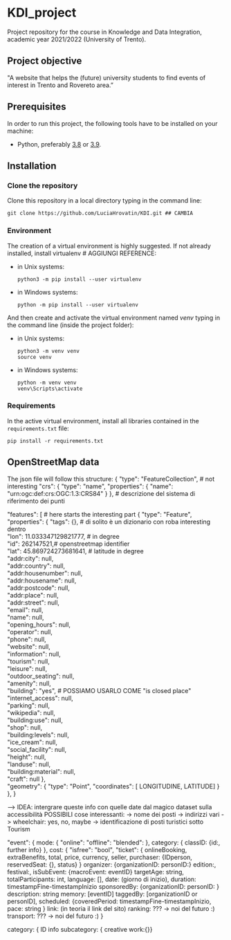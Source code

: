 # KDI_project
Project repository for the course in Knowledge and Data Integration, academic year 2021/2022 (University of Trento). 

## Project objective 
"A website that helps the (future) university students to find events of interest in Trento and Rovereto area.” <br>

## Prerequisites 

In order to run this project, the following tools have to be installed on your machine: 
- Python, preferably [3.8](https://www.python.org/downloads/release/python-380/) or [3.9](https://www.python.org/downloads/release/python-390/).   

## Installation 

### Clone the repository 

Clone this repository in a local directory typing in the command line: 

```
git clone https://github.com/LuciaHrovatin/KDI.git ## CAMBIA 
```

### Environment 
The creation of a virtual environment is highly suggested. If not already installed, install virtualenv # AGGIUNGI REFERENCE:

- in Unix systems:
    ```
    python3 -m pip install --user virtualenv
    ```

- in Windows systems:
    ```
    python -m pip install --user virtualenv
    ```

And then create and activate the virtual environment named *venv* typing in the command line (inside the project folder): 

- in Unix systems:
    ```
    python3 -m venv venv
    source venv
    ```

- in Windows systems:
    ```
    python -m venv venv
    venv\Scripts\activate
    ```

### Requirements 

In the active virtual environment, install all libraries contained in the `requirements.txt` file:

```
pip install -r requirements.txt
```

## OpenStreetMap data 
The json file will follow this structure: 
{
"type": "FeatureCollection", # not interesting 
"crs": { "type": "name", "properties": { "name": "urn:ogc:def:crs:OGC:1.3:CRS84" } }, # descrizione del sistema di riferimento dei punti 

"features": [ # here starts the interesting part 
{ "type": "Feature", 
  "properties": {
                  "tags": {},  # di solito è un dizionario con roba interesting dentro <br>
                  "lon": 11.033347129821777, # in degree <br>
                  "id": 262147521,# openstreetmap identifier <br>
                  "lat": 45.869724273681641, # latitude in degree<br>
                  "addr:city": null, <br>
                  "addr:country": null,<br>
                  "addr:housenumber": null, <br>
                  "addr:housename": null, <br>
                  "addr:postcode": null, <br>
                  "addr:place": null, <br>
                  "addr:street": null, <br>
                  "email": null, <br>
                  "name": null, <br>
                  "opening_hours": null, <br>
                  "operator": null, <br>
                  "phone": null, <br>
                  "website": null, <br>
                  "information": null, <br>
                  "tourism": null, <br>
"leisure": null, <br>
"outdoor_seating": null,<br>
"amenity": null, <br>
"building": "yes", # POSSIAMO USARLO COME "is closed place"<br>
"internet_access": null, <br>
"parking": null, <br>
"wikipedia": null, <br>
"building:use": null, <br>
"shop": null, <br>
"building:levels": null, <br>
"ice_cream": null, <br>
"social_facility": null, <br>
"height": null, <br>
"landuse": null, <br>
"building:material": null, <br>
"craft": null },<br>
"geometry": { "type": "Point", "coordinates": [ LONGITUDINE, LATITUDE] } },
}

--> IDEA: 
intergrare queste info con quelle date dal magico dataset sulla accessibilità
POSSIBILI cose interessanti: 
-> nome dei posti 
-> indirizzi vari 
-> wheelchair: yes, no, maybe 
-> identificazione di posti turistici sotto Tourism 




"event": {
mode: {
	"online": 
	"offline":
	"blended": 
    },
category: { classID: {id:, 
		      further info}
    }, 
cost: {
	"isfree": "bool", 
	"ticket": { onlineBooking, 
		extraBenefits, 
		total,
		price,
		currency,
		seller,
		purchaser: {IDperson, reservedSeat: {}, status}
		}
organizer: {organizationID:
		    personID:}
edition:, 
festival:, 
isSubEvent: {macroEvent: eventID} 
targetAge: string,
totalParticipants: int, 
language: [], 
date: (giorno di inizio), 
duration: timestampFine-timestampInizio 
sponsoredBy: {organizationID:
		personID:
}
description: string
memory: [eventID]
taggedBy: [organizationID or personID], 
scheduled: {coveredPeriod: timestampFine-timestampInizio, 
	    pace: string 
	    }
link: (in teoria il link del sito)
ranking: ??? -> noi del futuro :) 
transport: ??? -> noi del futuro :) 
}



category: {
ID 
info
subcategory: {
creative work:{}}

